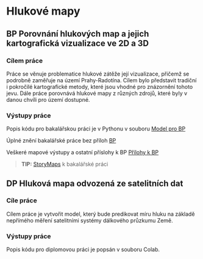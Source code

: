 # Hlukové mapy

## BP Porovnání hlukových map a jejich kartografická vizualizace ve 2D a 3D

### Cílem práce
Práce se věnuje problematice hlukové zátěže její vizualizace, přičemž se podrobně zaměřuje na území Prahy-Radotína.  Cílem bylo představit tradiční i pokročilé kartografické metody, které jsou vhodné pro znázornění tohoto jevu. Dále práce porovnává hlukové mapy z různých zdrojů, které byly v danou chvíli pro území dostupné.

### Výstupy práce
Popis kódu pro bakalářskou práci je v Pythonu v souboru [Model pro BP](https://github.com/LenkaMikova/NoisMaps/blob/main/Model_BP.py) </p>
Úplné znění bakalářské práce bez příloh [BP](https://github.com/LenkaMikova/NoisMaps/edit/main/zaverecna_prace.pdf) </p>
Veškeré mapové výstupy a ostatní příslohy k BP [Přílohy k BP](https://github.com/LenkaMikova/NoisMaps/edit/main/BP_SHM_3D_prilohy_FINAL.pdf) </p>


> **TIP:** [StoryMaps](https://storymaps.arcgis.com/stories/f9a9ed9471db4ff794f17475eac44003) k bakalářské práci</p>

## DP Hluková mapa odvozená ze satelitních dat

### Cíle práce
Cílem práce je vytvořit model, který bude predikovat míru hluku na základě nepřímého měření satelitními systémy dálkového průzkumu Země.

### Výstupy práce
Popis kódu pro diplomovou práci je popsán v souboru Colab.
